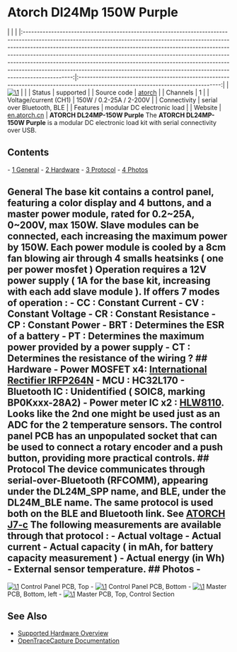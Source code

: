 # Atorch Dl24Mp 150W Purple

| | | |:-----------------------------------------------------------------------------------------------------------------------------------------------------------------------------------------------------------------------------------------------------------------------------------------------------------------------------------------------------------------------------------------------------------------------------------------------------------------------------------------------------:|:--------------------------------------------------------------------------------------------------------------------------------:| | [![\1](../../assets/hardware/general/\2)](./File:ATORCH_DL24MP-150W_Purple_Picture.jpg.html) | | | Status | supported | | Source code | [atorch](http://github.com/OpenTraceLab/?p=OpenTraceCapture.git;a=tree;f=src/hardware/atorch) | | Channels | 1 | | Voltage/current (CH1) | 150W / 0.2-25A / 2-200V | | Connectivity | serial over Bluetooth, BLE | | Features | modular DC electronic load | | Website | [en.atorch.cn](http://en.atorch.cn/ProDetail.aspx?ProID=12) | **ATORCH DL24MP-150W Purple** The **ATORCH DL24MP-150W Purple** is a modular DC electronic load kit with serial connectivity over USB. 
## Contents 
\- [1 General](ATORCH_DL24MP-150W_Purple.html#General) \- [2 Hardware](ATORCH_DL24MP-150W_Purple.html#Hardware) \- [3 Protocol](ATORCH_DL24MP-150W_Purple.html#Protocol) \- [4 Photos](ATORCH_DL24MP-150W_Purple.html#Photos) 
## General The base kit contains a control panel, featuring a color display and 4 buttons, and a master power module, rated for 0.2~25A, 0~200V, max 150W. Slave modules can be connected, each increasing the maximum power by 150W. Each power module is cooled by a 8cm fan blowing air through 4 smalls heatsinks ( one per power mosfet ) Operation requires a 12V power supply ( 1A for the base kit, increasing with each add slave module ). If offers 7 modes of operation : \- CC : Constant Current \- CV : Constant Voltage \- CR : Constant Resistance \- CP : Constant Power \- BRT : Determines the ESR of a battery \- PT : Determines the maximum power provided by a power supply \- CT : Determines the resistance of the wiring ? ## Hardware \- **Power MOSFET** x4: [International Rectifier IRFP264N](https://www.irf.com/product-info/datasheets/data/irfp264n.pdf) \- **MCU** : HC32L170 \- **Bluetooth IC** : Unidentified ( SOIC8, marking BP0Kxxx-28A2) \- **Power meter IC** x2 : [HLW8110](http://www.hiliwi.com/product/49.html). Looks like the 2nd one might be used just as an ADC for the 2 temperature sensors. The control panel PCB has an unpopulated socket that can be used to connect a rotary encoder and a push button, providing more practical controls. ## Protocol The device communicates through serial-over-Bluetooth (RFCOMM), appearing under the DL24M_SPP name, and BLE, under the DL24M_BLE name. The same protocol is used both on the BLE and Bluetooth link. See [ATORCH J7-c](ATORCH_J7-c.html "ATORCH J7-c") The following measurements are available through that protocol : \- Actual voltage \- Actual current \- Actual capacity ( in mAh, for battery capacity measurement ) \- Actual energy (in Wh) \- External sensor temperature. ## Photos \- 
[![\1](../../assets/hardware/general/\2)](./File:ATORCH_DL24MP-150W_Purple_Panel_PCB_Top.jpg.html)
Control Panel PCB, Top
\- 
[![\1](../../assets/hardware/general/\2)](./File:ATORCH_DL24MP-150W_Purple_Panel_PCB_Bottom.jpg.html)
Control Panel PCB, Bottom
\- 
[![\1](../../assets/hardware/general/\2)](./File:ATORCH_DL24MP-150W_Purple_Master_PCB_Bottom.jpg.html)
Master PCB, Bottom, left
\- 
[![\1](../../assets/hardware/general/\2)](./File:ATORCH_DL24MP-150W_Purple_Master_PCB_Top_Control_Section.jpg.html)
Master PCB, Top, Control Section

## See Also
- [Supported Hardware Overview](../supported-hardware.md)
- [OpenTraceCapture Documentation](../../opentracecapture/overview.md)

